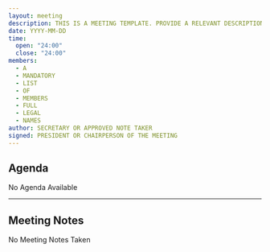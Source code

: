 ```yaml
---
layout: meeting
description: THIS IS A MEETING TEMPLATE. PROVIDE A RELEVANT DESCRIPTION OR SYNOPSIS OF THE MEETING
date: YYYY-MM-DD
time:
  open: "24:00"
  close: "24:00"
members:
  - A
  - MANDATORY
  - LIST
  - OF
  - MEMBERS
  - FULL
  - LEGAL
  - NAMES
author: SECRETARY OR APPROVED NOTE TAKER
signed: PRESIDENT OR CHAIRPERSON OF THE MEETING
---
```


## Agenda

No Agenda Available

---

## Meeting Notes

No Meeting Notes Taken
